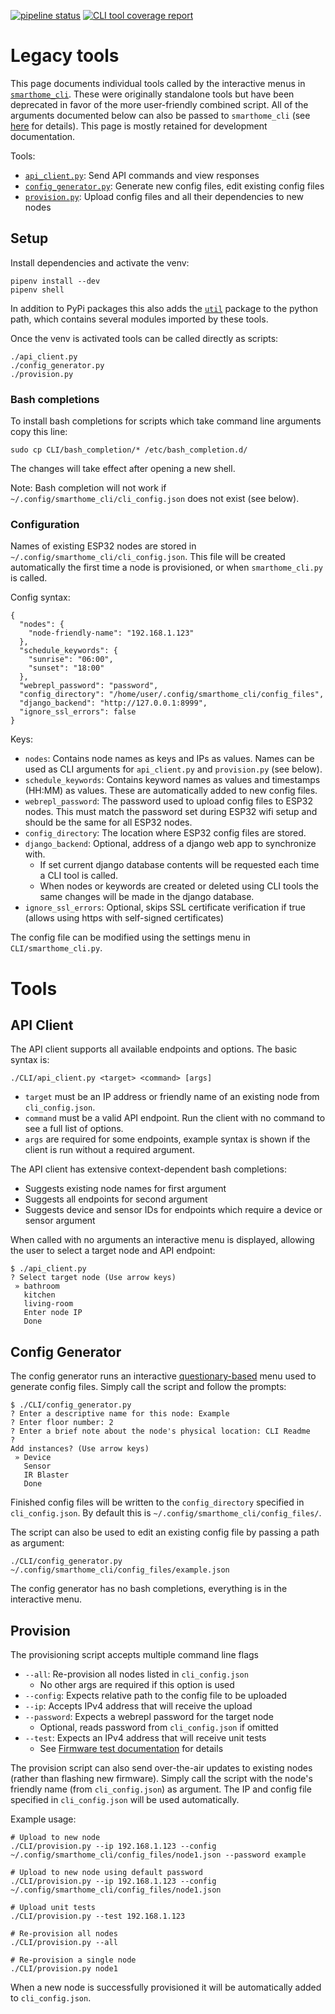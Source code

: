 [![pipeline status](https://gitlab.com/jamedeus/micropython-smarthome/badges/master/pipeline.svg)](https://gitlab.com/jamedeus/micropython-smarthome/-/commits/master)
[![CLI tool coverage report](https://gitlab.com/jamedeus/micropython-smarthome/badges/master/coverage.svg?job=test_cli&key_text=CLI+Coverage&key_width=90)](https://gitlab.com/jamedeus/micropython-smarthome/-/commits/master)

# Legacy tools

This page documents individual tools called by the interactive menus in [`smarthome_cli`](CLI/smarthome_cli.py). These were originally standalone tools but have been deprecated in favor of the more user-friendly combined script. All of the arguments documented below can also be passed to `smarthome_cli` (see [here](CLI/readme.md#command-line-arguments) for details). This page is mostly retained for development documentation.

Tools:
* [`api_client.py`](CLI/api_client.py): Send API commands and view responses
* [`config_generator.py`](CLI/config_generator.py): Generate new config files, edit existing config files
* [`provision.py`](CLI/provision.py): Upload config files and all their dependencies to new nodes

## Setup

Install dependencies and activate the venv:
```
pipenv install --dev
pipenv shell
```

In addition to PyPi packages this also adds the [`util`](util/) package to the python path, which contains several modules imported by these tools.

Once the venv is activated tools can be called directly as scripts:
```
./api_client.py
./config_generator.py
./provision.py
```

### Bash completions

To install bash completions for scripts which take command line arguments copy this line:
```
sudo cp CLI/bash_completion/* /etc/bash_completion.d/
```

The changes will take effect after opening a new shell.

Note: Bash completion will not work if `~/.config/smarthome_cli/cli_config.json` does not exist (see below).

### Configuration

Names of existing ESP32 nodes are stored in `~/.config/smarthome_cli/cli_config.json`. This file will be created automatically the first time a node is provisioned, or when `smarthome_cli.py` is called.

Config syntax:
```
{
  "nodes": {
    "node-friendly-name": "192.168.1.123"
  },
  "schedule_keywords": {
    "sunrise": "06:00",
    "sunset": "18:00"
  },
  "webrepl_password": "password",
  "config_directory": "/home/user/.config/smarthome_cli/config_files",
  "django_backend": "http://127.0.0.1:8999",
  "ignore_ssl_errors": false
}
```

Keys:
* `nodes`: Contains node names as keys and IPs as values. Names can be used as CLI arguments for `api_client.py` and `provision.py` (see below).
* `schedule_keywords`: Contains keyword names as values and timestamps (HH:MM) as values. These are automatically added to new config files.
* `webrepl_password`: The password used to upload config files to ESP32 nodes. This must match the password set during ESP32 wifi setup and should be the same for all ESP32 nodes.
* `config_directory`: The location where ESP32 config files are stored.
* `django_backend`: Optional, address of a django web app to synchronize with.
    * If set current django database contents will be requested each time a CLI tool is called.
    * When nodes or keywords are created or deleted using CLI tools the same changes will be made in the django database.
* `ignore_ssl_errors`: Optional, skips SSL certificate verification if true (allows using https with self-signed certificates)

The config file can be modified using the settings menu in `CLI/smarthome_cli.py`.

# Tools

## API Client

The API client supports all available endpoints and options. The basic syntax is:
```
./CLI/api_client.py <target> <command> [args]
```
* `target` must be an IP address or friendly name of an existing node from `cli_config.json`.
* `command` must be a valid API endpoint. Run the client with no command to see a full list of options.
* `args` are required for some endpoints, example syntax is shown if the client is run without a required argument.

The API client has extensive context-dependent bash completions:
* Suggests existing node names for first argument
* Suggests all endpoints for second argument
* Suggests device and sensor IDs for endpoints which require a device or sensor argument

When called with no arguments an interactive menu is displayed, allowing the user to select a target node and API endpoint:
```
$ ./api_client.py
? Select target node (Use arrow keys)
 » bathroom
   kitchen
   living-room
   Enter node IP
   Done
```

## Config Generator

The config generator runs an interactive [questionary-based](https://questionary.readthedocs.io/en/stable/) menu used to generate config files. Simply call the script and follow the prompts:
```
$ ./CLI/config_generator.py
? Enter a descriptive name for this node: Example
? Enter floor number: 2
? Enter a brief note about the node's physical location: CLI Readme
?
Add instances? (Use arrow keys)
 » Device
   Sensor
   IR Blaster
   Done
```

Finished config files will be written to the `config_directory` specified in `cli_config.json`. By default this is `~/.config/smarthome_cli/config_files/`.

The script can also be used to edit an existing config file by passing a path as argument:
```
./CLI/config_generator.py ~/.config/smarthome_cli/config_files/example.json
```

The config generator has no bash completions, everything is in the interactive menu.

## Provision

The provisioning script accepts multiple command line flags
* `--all`: Re-provision all nodes listed in `cli_config.json`
    * No other args are required if this option is used
* `--config`: Expects relative path to the config file to be uploaded
* `--ip`: Accepts IPv4 address that will receive the upload
* `--password`: Expects a webrepl password for the target node
    * Optional, reads password from `cli_config.json` if omitted
* `--test`: Expects an IPv4 address that will receive unit tests
    * See [Firmware test documentation](https://gitlab.com/jamedeus/micropython-smarthome/-/tree/master/tests?ref_type=heads#firmware) for details

The provision script can also send over-the-air updates to existing nodes (rather than flashing new firmware). Simply call the script with the node's friendly name (from `cli_config.json`) as argument. The IP and config file specified in `cli_config.json` will be used automatically.

Example usage:
```
# Upload to new node
./CLI/provision.py --ip 192.168.1.123 --config ~/.config/smarthome_cli/config_files/node1.json --password example

# Upload to new node using default password
./CLI/provision.py --ip 192.168.1.123 --config ~/.config/smarthome_cli/config_files/node1.json

# Upload unit tests
./CLI/provision.py --test 192.168.1.123

# Re-provision all nodes
./CLI/provision.py --all

# Re-provision a single node
./CLI/provision.py node1
```

When a new node is successfully provisioned it will be automatically added to `cli_config.json`.
